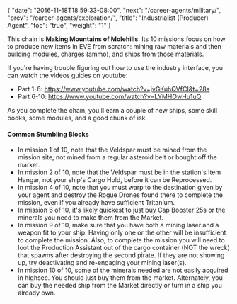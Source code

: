 {
  "date": "2016-11-18T18:59:33-08:00",
  "next": "/career-agents/military/",
  "prev": "/career-agents/exploration/",
  "title": "Industrialist (Producer) Agent",
  "toc": "true",
  "weight": "1"
}

This chain is **Making Mountains of Molehills**. Its 10 missions focus
on how to produce new items in EVE from scratch: mining raw materials
and then building modules, charges (ammo), and ships from those materials.

If you're having trouble figuring out how to use the industry interface,
you can watch the videos guides on youtube:
  * Part 1-6: https://www.youtube.com/watch?v=jvGKuhQVfCI&t=28s
  * Part 6-10: https://www.youtube.com/watch?v=LYMHOwHu1uQ

As you complete the chain, you'll earn a couple of new ships, some skill
books, some modules, and a good chunk of isk.

#### Common Stumbling Blocks

 * In mission 1 of 10, note that the Veldspar must be mined from the mission site, 
   not mined from a regular asteroid belt or bought off the market.
 * In mission 2 of 10, note that the Veldspar must be in the station's Item Hangar,
   not your ship's Cargo Hold, before it can be Reprocessed.
 * In mission 4 of 10, note that you must warp to the destination given by your agent and destroy 
   the Rogue Drones found there to complete the mission, even if you already have sufficient Tritanium.
 * In mission 6 of 10, it's likely quickest to just buy Cap Booster 25s or the minerals you need to make them from the Market.
 * In mission 9 of 10, make sure that you have both a mining laser and a weapon fit to your ship.
   Having only one or the other will be insufficient to complete the mission. Also, to complete the mission
   you will need to loot the Production Assistant out of the cargo container (NOT the wreck) that spawns after
   destroying the second pirate.  If they are not showing up, try deactivating and re-engaging
   your mining laser(s).
 * In mission 10 of 10, some of the minerals needed are not easily acquired in highsec. You should just
   buy them from the market. Alternately, you can buy the needed ship from the Market directly or turn
   in a ship you already own.
